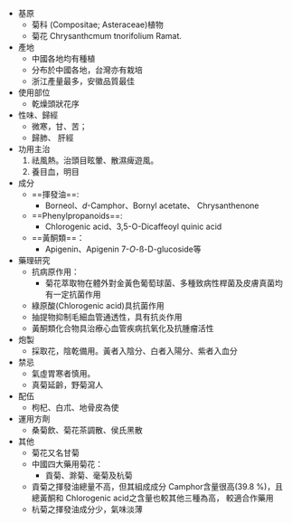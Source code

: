 - 基原
	- 菊科 (Compositae; Asteraceae)植物 
	- 菊花 Chrysanthcmum tnorifolium Ramat.
- 產地
	- 中國各地均有種植
	- 分布於中國各地，台灣亦有栽培
	- 浙江產量最多，安徽品質最佳
- 使用部位
	- 乾燥頭狀花序
- 性味、歸經
	- 微寒，甘、苦；
	- 歸肺、 肝經
- 功用主治
	1. 祛風熱。治頭目眩暈、散濕痺遊風。
	2. 養目血，明目
- 成分
	- ==揮發油==:
		- Borneol、*d*-Camphor、Bornyl acetate、 Chrysanthenone
	- ==Phenylpropanoids==: 
		- Chlorogenic acid、3,5-O-Dicaffeoyl quinic acid
	- ==黃酮類==：
		- Apigenin、Apigenin 7-*O*-ß-D-glucoside等
- 藥理研究
	- 抗病原作用：
		- 菊花萃取物在體外對金黃色葡萄球菌、多種致病性桿菌及皮膚真菌均有一定抗菌作用
	- 綠原酸(Chlorogenic acid)具抗菌作用
	- 抽提物抑制毛細血管通透性，具有抗炎作用
	- 黃酮類化合物具治療心血管疾病抗氧化及抗腫瘤活性
- 炮製
	- 採取花，陰乾備用。黃者入陰分、白者入陽分、紫者入血分
- 禁忌
	- 氣虛胃寒者慎用。
	- 真菊延齡，野菊瀉人
- 配伍
	- 枸杞、白朮、地骨皮為使
- 運用方劑
	- 桑菊飲、菊花茶調散、侯氏黑散
- 其他
	- 菊花又名甘菊
	- 中國四大藥用菊花：
		- 貢菊、滁菊、毫菊及杭菊
	- 貢菊之揮發油總量不高，但其組成成分 Camphor含量很高(39.8 %)，且總黃酮和 Chlorogenic acid之含量也較其他三種為高， 較適合作藥用
	- 杭菊之揮發油成分少，氣味淡薄
